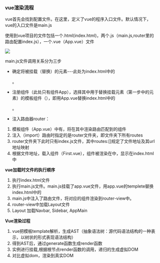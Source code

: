 
### vue渲染流程

vue首先会找到配置文件。在这里，定义了vue的程序入口文件。默认情况下，vue的入口文件是main.js

使用到vue项目的文件包括一个.html(index.html)，两个.js（main.js,router里的路由配置index.js），一个.vue（App.vue）文件

![](https://img-blog.csdn.net/20180928143434485?watermark/2/text/aHR0cHM6Ly9ibG9nLmNzZG4ubmV0L3dlaXhpbl80MzIzNjYxMA==/font/5a6L5L2T/fontsize/400/fill/I0JBQkFCMA==/dissolve/70)

main.js文件调用关系分为三步

* 确定将被挂载（替换）的元素---此处为index.html中的<div id="app"><div>。
* 注册组件（此处只有组件App），选择其中用于替换挂载元素（第一步中的元素）的模板组件（<App/>），即用App.vue替换index.html中的<div id="app"><div>。

* 注入路由器router：

1. 模板组件（App.vue）中有<router-view/>，将在其中渲染路由匹配到的组件
2. 注入（import）路由时指定的是router文件夹，即文件夹下所有routes
3. router文件夹下此时只有index.js文件，其中routes:[]规定了文件地址及其url地址映射
4. 根据文件地址，载入组件（First.vue），组件被渲染在<router-view/>中，显示在index.html中

**vue加载时文件的执行顺序**

1. 执行index.html文件
2. 执行main.js文件。main.js挂载了app.vue文件，用app.vue的templete替换index.html中的<div id="app"></div>
3. main.js中注入了路由文件，将对应的组件渲染到router-view中。
4. router-view中加载Layout文件
5. Layout 加载Navbar, Sidebar, AppMain

**Vue渲染过程**

1. vue把模板template解析，生成AST（抽象语法树：源代码语法结构的一种表示，以树状的形式表现语法结构）
2. 得到AST后，通过generate函数生成render函数
3. 实例进行挂载,根据根节点render函数的调用，递归的生成虚拟DOM
4. 对比虚拟dom，渲染到真实DOM


